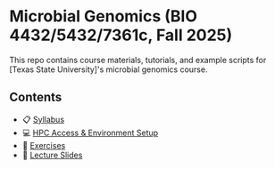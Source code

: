 # Microbial Genomics (BIO 4432/5432/7361c, Fall 2025)

This repo contains course materials, tutorials, and example scripts for [Texas State University]'s microbial genomics course.

## Contents
- 📋 [Syllabus](syllabus.md)
- 💻 [HPC Access & Environment Setup](hpc_guide.md)
- 📓 [Exercises](tutorials/)
- 📜 [Lecture Slides](lectures/)

